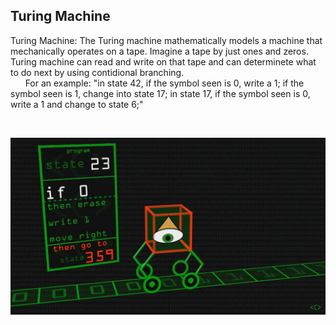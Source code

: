 ## Turing Machine

Turing Machine: The Turing machine mathematically models a machine that mechanically operates on a tape. Imagine a tape by just ones and zeros. Turing machine can read and write on that tape and can determinete what to do next by using contidional branching.
<br> 
&nbsp;&nbsp;&nbsp;&nbsp;&nbsp;&nbsp;For an example:  "in state 42, if the symbol seen is 0, write a 1; if the symbol seen is 1, change into state 17; in state 17, if the symbol seen is 0, write a 1 and change to state 6;"

<br>

![Tape Example](/images/TuringMachine-img.png "Tape Example")
